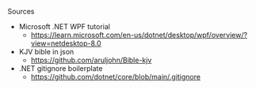 
Sources
- Microsoft .NET WPF tutorial
    - https://learn.microsoft.com/en-us/dotnet/desktop/wpf/overview/?view=netdesktop-8.0
- KJV bible in json
    - https://github.com/aruljohn/Bible-kjv
- .NET gitignore boilerplate
    - https://github.com/dotnet/core/blob/main/.gitignore